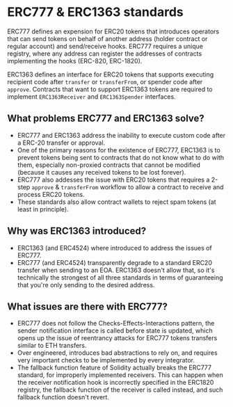 # ERC777 & ERC1363 standards

ERC777 defines an expension for ERC20 tokens that introduces operators that can send tokens on behalf of another address (holder contract or regular account) and send/receive hooks. 
ERC777 requires a unique registry, where any address can register the addresses of contracts implementing the hooks (ERC-820, ERC-1820).

ERC1363 defines an interface for ERC20 tokens that supports executing recipient code after `transfer` or `transferFrom`, or spender code after `approve`.
Contracts that want to support ERC1363 tokens are required to implement `ERC1363Receiver` and  `ERC1363Spender` interfaces.


## What problems ERC777 and ERC1363 solve?
- ERC777 and ERC1363 address the inability to execute custom code after a ERC-20 transfer or approval.
- One of the primary reasons for the existence of ERC777, ERC1363 is to prevent tokens being sent to contracts that do not know what to do with them, especially non-proxied contracts that cannot be modified (because it causes any received tokens to be lost forever).
- ERC777 also addesses the issue with ERC20 tokens that requires a 2-step `approve` & `transferFrom` workflow to allow a contract to receive and process ERC20 tokens.
- These standards also allow contract wallets to reject spam tokens (at least in principle).


## Why was ERC1363 introduced?
- ERC1363 (and ERC4524) where introduced to address the issues of ERC777.
- ERC777 (and ERC4524) transparently degrade to a standard ERC20 transfer when sending to an EOA. ERC1363 doesn't allow that, so it's technically the strongest of all three standards in terms of guaranteeing that you're only sending to the desired address.


## What issues are there with ERC777?

- ERC777 does not follow the Checks-Effects-Interactions pattern, the sender notification interface is called before state is updated, which opens up the issue of reentrancy attacks for ERC777 tokens transfers similar to ETH transfers.
- Over engineered, introduces bad abstractions to rely on, and requires very important checks to be implemented by every integrator.
- The fallback function feature of Solidity actually breaks the ERC777 standard, for improperly implemented receivers. This can happen when the receiver notification hook is incorrectly specified in the ERC1820 registry, the fallback function of the receiver is called instead, and such fallback function doesn't revert.


